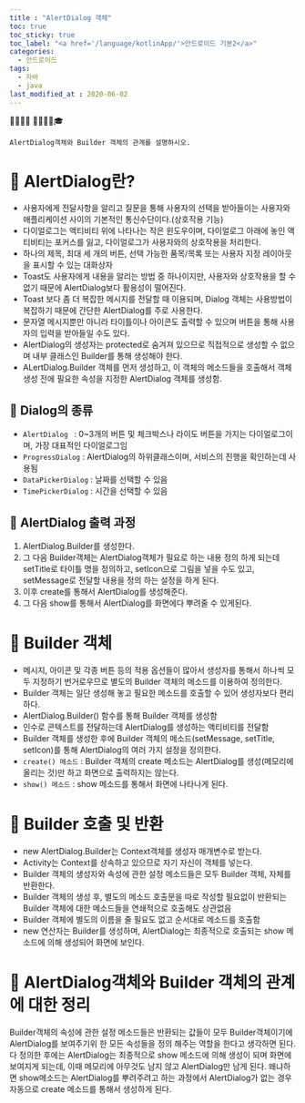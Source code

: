 ```yaml
---
title : "AlertDialog 객체"
toc: true
toc_sticky: true
toc_label: "<a href='/language/kotlinApp/'>안드로이드 기본2</a>"
categories:
  - 안드로이드
tags:
  - 자바
  - java
last_modified_at : 2020-06-02
---
```


💼📝🔑⏰ 📙📓📘📒🎓
```
AlertDialog객체와 Builder 객체의 관계를 설명하시오.
```
# 💼 AlertDialog란?
- 사용자에게 전달사항을 알리고 질문을 통해 사용자의 선택을 받아들이는 사용자와 애플리케이션 사이의 기본적인 통신수단이다.(상호작용 기능)
- 다이얼로그는 액티비티 위에 나타나는 작은 윈도우이며, 다이얼로그 아래에 놓인 액티비티는 포커스를 잃고, 다이얼로그가 사용자와의 상호작용을 처리한다.
- 하나의 제목, 최대 세 개의 버튼, 선택 가능한 품목/목록 또는 사용자 지정 레이아웃을 표시할 수 있는 대화상자
- Toast도 사용자에게 내용을 알리는 방법 중 하나이지만, 사용자와 상호작용을 할 수 없기 때문에 AlertDialog보다 활용성이 떨어진다.
- Toast 보다 좀 더 복잡한 메시지를 전달할 때 이용되며, Dialog 객체는 사용방법이 복잡하기 때문에 간단한 AlertDialog를 주로 사용한다.
- 문자열 메시지뿐만 아니라 타이틀이나 아이콘도 출력할 수 있으며 버튼을 통해 사용자의 입력을 받아들일 수도 있다.
- AlertDialog의 생성자는 protected로 숨겨져 있으므로 직접적으로 생성할 수 없으며 내부 클래스인 Builder를 통해 생성해야 한다.
- ALertDialog.Builder 객체를 먼저 생성하고, 이 객체의 메소드들을 호출해서 객체 생성 전에 필요한 속성을 지정한 AlertDialog 객체를 생성함.



## 📝 Dialog의 종류
- `AlertDialog ` : 0~3개의 버튼 및 체크박스나 라이도 버튼을 가지는 다이얼로그이며, 가장 대표적인 다이얼로그임
- `ProgressDialog` : AlertDialog의 하위클래스이며, 서비스의 진행을 확인하는데 사용됨
- `DataPickerDialog` : 날짜를 선택할 수 있음
- `TimePickerDialog` : 시간을 선택할 수 있음

## 📝 AlertDialog 출력 과정
1. AlertDialog.Builder를 생성한다.
2. 그 다음 Builder객체는 AlertDialog객체가 필요로 하는 내용 정의 하게 되는데 setTitle로 타이틀 명을 정의하고, setIcon으로 그림을 넣을 수도 있고, setMessage로 전달할 내용을 정의 하는 설정을 하게 된다.
3. 이후 create를 통해서 AlertDialog를 생성해준다.
4. 그 다음 show를 통해서 AlertDialog를 화면에다 뿌려줄 수 있게된다.

# 💼 Builder 객체
- 메시지, 아이콘 및 각종 버튼 등의 적용 옵션들이 많아서 생성자를 통해서 하나씩 모두 지정하기 번거로우므로 별도의 Builder 객체의 메소드를 이용하여 정의한다.
- Builder 객체는 일단 생성해 놓고 필요한 메소드를 호출할 수 있어 생성자보다 편리하다.
- AlertDialog.Builder() 함수를 통해 Builder 객체를 생성함
- 인수로 콘텍스트를 전달하는데 AlertDialog를 생성하는 액티비티를 전달함
- Builder 객체를 생성한 후에 Builder 객체의 메소드(setMessage, setTitle, setIcon)를 통해 AlertDialog의 여러 가지 설정을 정의한다.
- `create() 메소드` :  Builder 객체의 create 메소드는 AlertDialog를 생성(메모리에 올리는 것)만 하고 화면으로 출력하지는 않는다.
- `show() 메소드` : show 메소드를 통해서 화면에 나타나게 된다.

# 💼 Builder 호출 및 반환
- new AlertDialog.Builder는 Context객체를 생성자 매개변수로 받는다.
- Activity는 Context를 상속하고 있으므로 자기 자신이 객체를 넣는다.
- Builder 객체의 생성자와 속성에 관한 설정 메소드들은 모두 Builder 객체, 자체를 반환한다.
- Builder 객체의 생성 후, 별도의 메소드 호출문을 따로 작성할 필요없이 반환되는 Builder 객체에 대한 메소드들을 연쇄적으로 호출해도 상관없음
- Builder 객체에 별도의 이름을 줄 필요도 없고 순서대로 메소드를 호출함
- new 연산자는 Builder를 생성하며, AlertDialog는 최종적으로 호출되는 show 메소드에 의해 생성되어 화면에 보인다.

# 💼 AlertDialog객체와 Builder 객체의 관계에 대한 정리
Builder객체의 속성에 관한 설정 메소드들은 반환되는 값들이 모두 Builder객체이기에 AlertDialog를 보여주기위 한 모든 속성들을 정의 해주는 역할을 한다고 생각하면 된다.
다 정의한 후에는 AlertDialog는 최종적으로 show 메소드에 의해 생성이 되며 화면에 보여지게 되는데, 이때 메모리에 아무것도 남지 않고 AlertDialog만 남게 된다. 
왜냐하면 show메소드는 AlertDialog를 뿌려주려고 하는 과정에서 AlertDialog가 없는 경우 자동으로 create 메소드를 통해서 생성하게 된다.